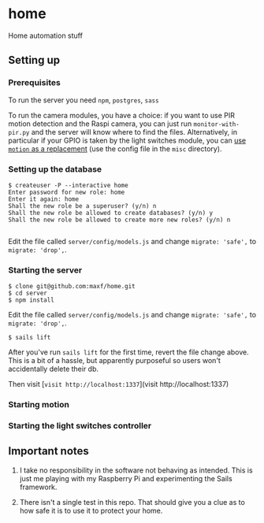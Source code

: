 # home
Home automation stuff

## Setting up

### Prerequisites

To run the server you need `npm`, `postgres`, `sass`

To run the camera modules, you have a choice: if you want to use PIR motion detection and the Raspi camera,
you can just run `monitor-with-pir.py` and the server will know where to find the files. Alternatively, in particular
if your GPIO is taken by the light switches module, you can
[use `motion` as a replacement](http://www.instructables.com/id/Raspberry-Pi-as-low-cost-HD-surveillance-camera/?ALLSTEPS)
(use the config file in the `misc` directory).

### Setting up the database

```
$ createuser -P --interactive home
Enter password for new role: home
Enter it again: home
Shall the new role be a superuser? (y/n) n
Shall the new role be allowed to create databases? (y/n) y
Shall the new role be allowed to create more new roles? (y/n) n


```
Edit the file called `server/config/models.js` and change `migrate: 'safe',` to `migrate: 'drop',`.

### Starting the server

```
$ clone git@github.com:maxf/home.git
$ cd server
$ npm install
```
Edit the file called `server/config/models.js` and change `migrate: 'safe',` to `migrate: 'drop',`.
```
$ sails lift
```
After you've run `sails lift` for the first time, revert the file change above.
This is a bit of a hassle, but apparently purposeful so users won't accidentally delete their db.

Then visit [`visit http://localhost:1337`](visit http://localhost:1337)

### Starting motion

### Starting the light switches controller

## Important notes

1. I take no responsibility in the software not behaving as intended.
This is just me playing with my Raspberry Pi and experimenting the Sails framework.

2. There isn't a single test in this repo. That should give you a clue as to how safe it is
to use it to protect your home.


